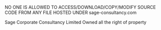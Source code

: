 NO ONE IS ALLOWED TO ACCESS/DOWNLOAD/COPY/MODIFY SOURCE CODE FROM ANY FILE HOSTED UNDER sage-consultancy.com

Sage Corporate Consultancy Limited Owned all the right of property